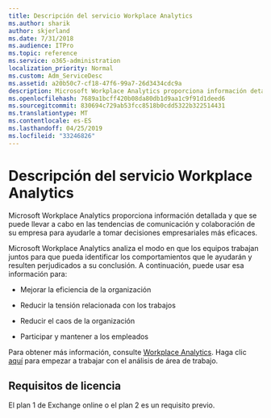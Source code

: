 ```yaml
---
title: Descripción del servicio Workplace Analytics
ms.author: sharik
author: skjerland
ms.date: 7/31/2018
ms.audience: ITPro
ms.topic: reference
ms.service: o365-administration
localization_priority: Normal
ms.custom: Adm_ServiceDesc
ms.assetid: a20b50c7-cf18-47f6-99a7-26d3434cdc9a
description: Microsoft Workplace Analytics proporciona información detallada y que se puede llevar a cabo en las tendencias de comunicación y colaboración de su empresa para ayudarle a tomar decisiones empresariales más eficaces.
ms.openlocfilehash: 7689a1bcff420b08da80db1d9aa1c9f91d1deed6
ms.sourcegitcommit: 830694c729ab53fcc8518b0cdd5322b322514431
ms.translationtype: MT
ms.contentlocale: es-ES
ms.lasthandoff: 04/25/2019
ms.locfileid: "33246826"
---
```

# <a name="workplace-analytics-service-description"></a>Descripción del servicio Workplace Analytics

Microsoft Workplace Analytics proporciona información detallada y que se puede llevar a cabo en las tendencias de comunicación y colaboración de su empresa para ayudarle a tomar decisiones empresariales más eficaces.
  
Microsoft Workplace Analytics analiza el modo en que los equipos trabajan juntos para que pueda identificar los comportamientos que le ayudarán y resulten perjudicados a su conclusión. A continuación, puede usar esa información para: 
  
- Mejorar la eficiencia de la organización
    
- Reducir la tensión relacionada con los trabajos
    
- Reducir el caos de la organización
    
- Participar y mantener a los empleados
    
Para obtener más información, consulte [Workplace Analytics](https://go.microsoft.com/fwlink/?linkid=852492). Haga clic [aquí](https://docs.microsoft.com/en-us/workplace-analytics/overview/get-started) para empezar a trabajar con el análisis de área de trabajo. 
  
## <a name="licensing-requirements"></a>Requisitos de licencia

El plan 1 de Exchange online o el plan 2 es un requisito previo.